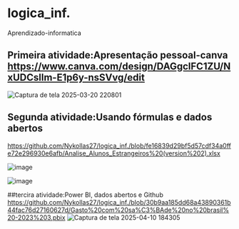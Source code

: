 # logica_inf.
Aprendizado-informatica 

## Primeira atividade:Apresentação pessoal-canva https://www.canva.com/design/DAGgclFC1ZU/NxUDCsllm-E1p6y-nsSVvg/edit

![Captura de tela 2025-03-20 220801](https://github.com/user-attachments/assets/cb13c35b-1669-4ce6-a1c6-02e275d35dc6)

## Segunda atividade:Usando fórmulas e dados abertos 
https://github.com/Nykollas27/logica_inf./blob/fe16839d29bf5d57cdf34a0ffe72e296930e6afb/Analise_Alunos_Estrangeiros%20(version%202).xlsx

![image](https://github.com/user-attachments/assets/f667fa98-af3d-48f2-92ef-27e79139d703)

![image](https://github.com/user-attachments/assets/4da4fc4b-8f3a-4761-beb3-93ea0fd2a7a3)

##tercira atividade:Power BI, dados abertos e Github
https://github.com/Nykollas27/logica_inf./blob/30b9aa185dd68a43890361b44fac76d27160627d/Gasto%20com%20sa%C3%BAde%20no%20brasil%20-2023%203.pbix
![Captura de tela 2025-04-10 184305](https://github.com/user-attachments/assets/4705d9d3-1a3c-4eda-be09-e4799d642159)

